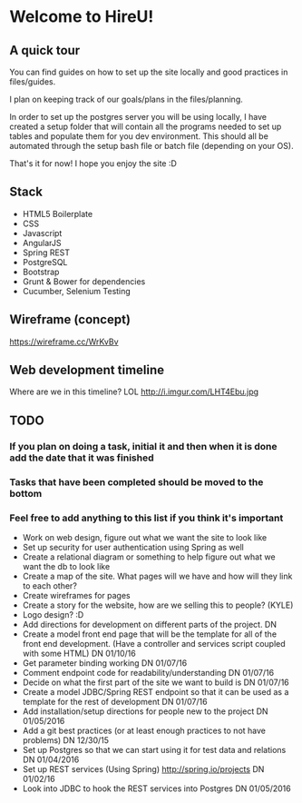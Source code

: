 # Welcome to HireU!

## A quick tour

You can find guides on how to set up the site locally and good practices in files/guides.

I plan on keeping track of our goals/plans in the files/planning.

In order to set up the postgres server you will be using locally, I have created a setup folder that will contain all the programs needed to set up tables and populate them for you dev environment. This should all be automated through the setup bash file or batch file (depending on your OS).

That's it for now! I hope you enjoy the site :D

## Stack
* HTML5 Boilerplate
* CSS
* Javascript
* AngularJS
* Spring REST
* PostgreSQL
* Bootstrap
* Grunt & Bower for dependencies
* Cucumber, Selenium Testing

## Wireframe (concept)
https://wireframe.cc/WrKvBv

## Web development timeline
Where are we in this timeline? LOL
http://i.imgur.com/LHT4Ebu.jpg

## TODO
### If you plan on doing a task, initial it and then when it is done add the date that it was finished
### Tasks that have been completed should be moved to the bottom
### Feel free to add anything to this list if you think it's important

* Work on web design, figure out what we want the site to look like
* Set up security for user authentication using Spring as well
* Create a relational diagram or something to help figure out what we want the db to look like
* Create a map of the site. What pages will we have and how will they link to each other?
* Create wireframes for pages
* Create a story for the website, how are we selling this to people? (KYLE)
* Logo design? :D
* Add directions for development on different parts of the project. DN
* Create a model front end page that will be the template for all of the front end development. (Have a controller and services script coupled with some HTML) DN 01/10/16
* Get parameter binding working DN 01/07/16
* Comment endpoint code for readability/understanding DN 01/07/16
* Decide on what the first part of the site we want to build is DN 01/07/16
* Create a model JDBC/Spring REST endpoint so that it can be used as a template for the rest of development DN 01/07/16
* Add installation/setup directions for people new to the project DN 01/05/2016
* Add a git best practices (or at least enough practices to not have problems) DN 12/30/15
* Set up Postgres so that we can start using it for test data and relations DN 01/04/2016
* Set up REST services (Using Spring) http://spring.io/projects DN 01/02/16
* Look into JDBC to hook the REST services into Postgres DN 01/05/2016
